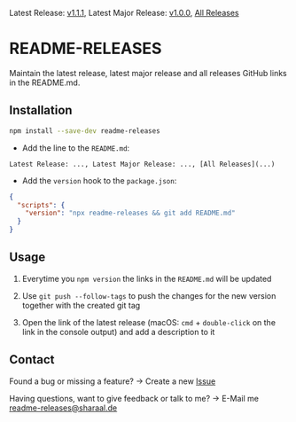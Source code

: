 Latest Release: [v1.1.1](https://github.com/Sharaal/readme-releases/releases/tag/v1.1.1), Latest Major Release: [v1.0.0](https://github.com/Sharaal/readme-releases/releases/tag/v1.0.0), [All Releases](https://github.com/Sharaal/readme-releases/releases)

# README-RELEASES

Maintain the latest release, latest major release and all releases GitHub links in the README.md.

## Installation

```bash
npm install --save-dev readme-releases
```

* Add the line to the `README.md`:

```
Latest Release: ..., Latest Major Release: ..., [All Releases](...)
```

* Add the `version` hook to the `package.json`:

```json
{
  "scripts": {
    "version": "npx readme-releases && git add README.md"
  }
}
```

## Usage

1. Everytime you `npm version` the links in the `README.md` will be updated

2. Use `git push --follow-tags` to push the changes for the new version together with the created git tag

3. Open the link of the latest release (macOS: `cmd` + `double-click` on the link in the console output) and add a description to it

## Contact

Found a bug or missing a feature? -> Create a new [Issue](https://github.com/Sharaal/readme-releases/issues)

Having questions, want to give feedback or talk to me? -> E-Mail me readme-releases@sharaal.de

